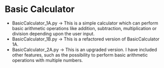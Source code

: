 # Basic Calculator

* BasicCalculator_1A.py -> This is a simple calculator which can perform basic arithmetic operations like addition, subtraction, multiplication or division depending upon the user input.
* BasicCalculator_1B.py -> This is a refactored version of BasicCalculator 1A. 
* BasicCalculator_2A.py -> This is an upgraded version. I have included other features, such as the possibility to perform basic arithmetic operations with multiple numbers. 
